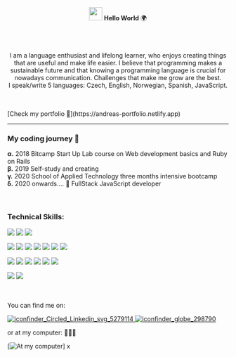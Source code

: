 <br>
<br>
<p align=center><img src="https://raw.githubusercontent.com/MartinHeinz/MartinHeinz/master/wave.gif" width="30px"> <strong>Hello World</strong> 🌍 </p>
<br>
<br>
<p align=center>
I am a language enthusiast and lifelong learner, who enjoys creating things that are useful and make life easier. 
I believe that programming makes a sustainable future and that knowing a programming language is crucial for nowadays communication. 
Challenges that make me grow are the best.
  
<br>
I speak/write 5 languages: Czech, English, Norwegian, Spanish, JavaScript.
</p>

<br>
<br>
[Check my portfolio 🦚](https://andreas-portfolio.netlify.app)

---
### My coding journey 🌱
**α.** 2018 Bitcamp Start Up Lab course on Web development basics and Ruby on Rails 
<br>
**β.** 2019 Self-study and creating
<br>
**γ.** 2020 School of Applied Technology three months intensive bootcamp
<br>
**δ.** 2020 onwards.... 🚀 FullStack JavaScript developer
<br>
<br>
<br>


### Technical Skills:

![](https://img.shields.io/badge/BACKEND-Node.js/Express-informational?style=flat&logo=data:image/svg%2bxml;base64,<BASE64_DATA>)
![](https://img.shields.io/badge/BACKEND-REST-informational?style=flat&logo=data:image/svg%2bxml;base64,<BASE64_DATA>)
![](https://img.shields.io/badge/BACKEND-MongoDB/PostgreSQL-informational?style=flat&logo=data:image/svg%2bxml;base64,<BASE64_DATA>)

![](https://img.shields.io/badge/FRONTEND-REACT-informational?style=flat&logo=<LOGO_NAME>&logoColor=white&color=2bbc8a)
![](https://img.shields.io/badge/FRONTEND-ReactNative-informational?style=flat&logo=<LOGO_NAME>&logoColor=white&color=2bbc8a)
![](https://img.shields.io/badge/FRONTEND-REDUX-informational?style=flat&logo=<LOGO_NAME>&logoColor=white&color=2bbc8a)
![](https://img.shields.io/badge/FRONTEND-HTML-informational?style=flat&logo=<LOGO_NAME>&logoColor=white&color=2bbc8a)
![](https://img.shields.io/badge/FRONTEND-jQuery/Bootstrap-informational?style=flat&logo=<LOGO_NAME>&logoColor=white&color=2bbc8a)
![](https://img.shields.io/badge/FRONTEND-CSS/SASS/MaterialUi-informational?style=flat&logo=<LOGO_NAME>&logoColor=white&color=2bbc8a)
![](https://img.shields.io/badge/FRONTEND-VUE-informational?style=flat&logo=<LOGO_NAME>&logoColor=white&color=2bbc8a)

![](https://img.shields.io/badge/TOOLS-Docker-informational?style=flat&logo=<LOGO_NAME>&logoColor=white&color=yellow)
![](https://img.shields.io/badge/TOOLS-Mocha/Jest-informational?style=flat&logo=<LOGO_NAME>&logoColor=white&color=yellow)
![](https://img.shields.io/badge/TOOLS-Handlebars/Pug-informational?style=flat&logo=<LOGO_NAME>&logoColor=white&color=yellow)
![](https://img.shields.io/badge/TOOLS-VSCode-informational?style=flat&logo=<LOGO_NAME>&logoColor=white&color=yellow)
![](https://img.shields.io/badge/TOOLS-Git-informational?style=flat&logo=<LOGO_NAME>&logoColor=white&color=yellow)
![](https://img.shields.io/badge/TOOLS-Firebase-informational?style=flat&logo=<LOGO_NAME>&logoColor=white&color=yellow)

![](https://img.shields.io/badge/METHODS-TDD-informational?style=flat&logo=<LOGO_NAME>&logoColor=white&color=red)
![](https://img.shields.io/badge/METHODS-Agile-informational?style=flat&logo=<LOGO_NAME>&logoColor=white&color=red)

<br>
<br>
You can find me on: 

[![iconfinder_Circled_Linkedin_svg_5279114](https://user-images.githubusercontent.com/35815182/93468080-bb823900-f8ee-11ea-970f-ff270d6d30e1.png)
][1] [![iconfinder_globe_298790](https://user-images.githubusercontent.com/35815182/93467611-2e3ee480-f8ee-11ea-9159-4d3cda2f3c0f.png)][2]

[1]: https://linkedin.com/in/andreazajicova
[2]: https://salt.dev/
 
or at my computer: 👩🏻‍💻

[![At my computer](https://user-images.githubusercontent.com/35815182/93466901-419d8000-f8ed-11ea-8ff8-b0f7c4493a0e.png)]
x
